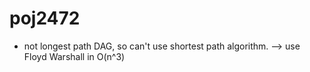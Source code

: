 # poj2472
- not longest path DAG, so can't use shortest path algorithm. --> use Floyd Warshall in O(n^3)

